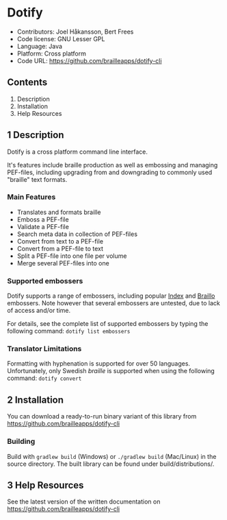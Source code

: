 # Dotify #
 - Contributors: Joel Håkansson, Bert Frees
 - Code license: GNU Lesser GPL
 - Language: Java
 - Platform: Cross platform
 - Code URL: https://github.com/brailleapps/dotify-cli


## Contents ##
1.	Description
2.	Installation
3.	Help Resources


## 1 Description ##
Dotify is a cross platform command line interface.

It's features include braille production as well as embossing and managing
PEF-files, including upgrading from and downgrading to commonly 
used "braille" text formats.

### Main Features ###
  * Translates and formats braille
  * Emboss a PEF-file
  * Validate a PEF-file
  * Search meta data in collection of PEF-files
  * Convert from text to a PEF-file
  * Convert from a PEF-file to text
  * Split a PEF-file into one file per volume
  * Merge several PEF-files into one

### Supported embossers ###
Dotify supports a range of embossers, including popular [Index](http://www.indexbraille.com/) and [Braillo](http://www.braillo.com/) embossers. Note however that several embossers are untested, due to lack of access and/or time.

For details, see the complete list of supported embossers by typing the following command:
  `dotify list embossers`
  
### Translator Limitations ###
Formatting with hyphenation is supported for over 50 languages. Unfortunately, only Swedish _braille_ is supported when
using the following command:
`dotify convert`

## 2 Installation ##
You can download a ready-to-run binary variant of this library from
  https://github.com/brailleapps/dotify-cli

### Building ###
Build with `gradlew build` (Windows) or `./gradlew build` (Mac/Linux)
in the source directory. The built library can be found under build/distributions/.


## 3 Help Resources ##
See the latest version of the written documentation on
  https://github.com/brailleapps/dotify-cli
